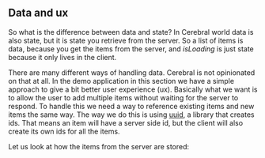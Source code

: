 ## Data and ux

So what is the difference between data and state? In Cerebral world data is also state, but it is state you retrieve from the server. So a list of items is data, because you get the items from the server, and *isLoading* is just state because it only lives in the client.

There are many different ways of handling data. Cerebral is not opinionated on that at all. In the demo application in this section we have a simple approach to give a bit better user experience (ux). Basically what we want is to allow the user to add multiple items without waiting for the server to respond. To handle this we need a way to reference existing items and new items the same way. The way we do this is using [uuid](https://www.npmjs.com/package/uuid), a library that creates ids. That means an item will have a server side id, but the client will also create its own ids for all the items.

Let us look at how the items from the server are stored:
